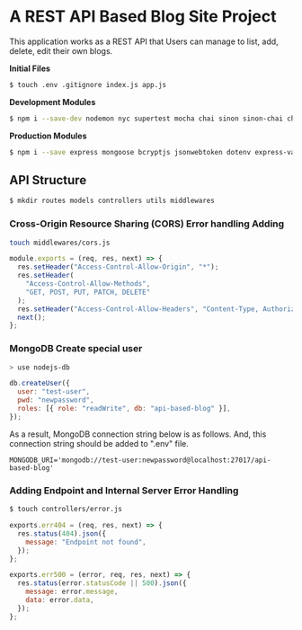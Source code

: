 # A REST API Based Blog Site Project

This application works as a REST API that Users can manage to list, add, delete, edit their own blogs.

**Initial Files**

```bash
$ touch .env .gitignore index.js app.js
```

**Development Modules**

```bash
$ npm i --save-dev nodemon nyc supertest mocha chai sinon sinon-chai chai-as-promised rewire
```

**Production Modules**

```bash
$ npm i --save express mongoose bcryptjs jsonwebtoken dotenv express-validator
```

## API Structure

```bash
$ mkdir routes models controllers utils middlewares
```

### Cross-Origin Resource Sharing (CORS) Error handling Adding

```bash
touch middlewares/cors.js
```

```js
module.exports = (req, res, next) => {
  res.setHeader("Access-Control-Allow-Origin", "*");
  res.setHeader(
    "Access-Control-Allow-Methods",
    "GET, POST, PUT, PATCH, DELETE"
  );
  res.setHeader("Access-Control-Allow-Headers", "Content-Type, Authorization");
  next();
};
```

### MongoDB Create special user

```bash
> use nodejs-db
```

```js
db.createUser({
  user: "test-user",
  pwd: "newpassword",
  roles: [{ role: "readWrite", db: "api-based-blog" }],
});
```

As a result, MongoDB connection string below is as follows. And, this connection string should be added to ".env" file.

```
MONGODB_URI='mongodb://test-user:newpassword@localhost:27017/api-based-blog'
```

### Adding Endpoint and Internal Server Error Handling

```bash
$ touch controllers/error.js
```

```js
exports.err404 = (req, res, next) => {
  res.status(404).json({
    message: "Endpoint not found",
  });
};

exports.err500 = (error, req, res, next) => {
  res.status(error.statusCode || 500).json({
    message: error.message,
    data: error.data,
  });
};
```

